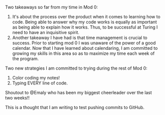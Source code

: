 Two takeaways so far from my time in Mod 0:
1. It's about the process over the product when it comes to learning how to code. Being able to answer why my code works is equally as important as being able to explain how it works. Thus, to be successful at Turing I need to have an inquisitive spirit.
2. Another takeaway I have had is that time management is crucial to success. Prior to starting mod 0 I was unaware of the power of a good calendar. Now that I have learned about calendaring, I am committed to growing my skills in this area so as to maximize my time each week of the program.

Two new strategies I am committed to trying during the rest of Mod 0:
1. Color coding my notes!
2. Typing EVERY line of code.

Shoutout to @Emaly who has been my biggest cheerleader over the last two weeks!!

This is a thought that I am writing to test pushing commits to GitHub.
